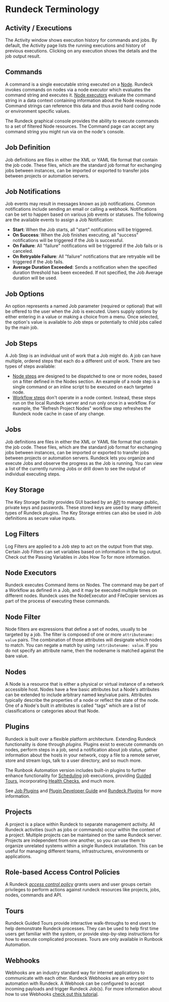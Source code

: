 # Rundeck Terminology

## Activity / Executions
The Activity window shows execution history for commands and jobs. By default, the Activity page lists the running executions and history of previous executions. Clicking on any execution shows the details and the job output result.

## Commands
A command is a single executable string executed on a [Node](#nodes). Rundeck invokes commands on nodes via a node executor which evaluates the command string and executes it. [Node executors](#node-executors) evaluate the command string in a data context containing information about the Node resource. Command strings can reference this data and thus avoid hard coding node or environment specific values.

The Rundeck graphical console provides the ability to execute commands to a set of filtered Node resources. The Command page can accept any command string you might run via on the node's console.

## Job Definition
Job definitions are files in either the XML or YAML file format that contain the job code.
These files, which are the standard job format for exchanging jobs between instances, can be imported or exported to transfer jobs between projects or automation servers.

## Job Notifications
Job events may result in messages known as job notifications.
Common notifications include sending an email or calling a webhook. Notifications can be set to happen based on various job events or statuses.
The following are the available events to assign a Job Notification:
 - **Start**: When the Job starts, all "start" notifications will be triggered.
 - **On Success**: When the Job finishes executing, all "success" notifications will be triggered if the Job is successful.
 - **On Failure**: All "failure" notifications will be triggered if the Job fails or is canceled.
 - **On Retryable Failure**: All "failure" notifications that are retryable will be triggered if the Job fails.
 - **Average Duration Exceeded**: Sends a notification when the specified duration threshold has been exceeded. If not specified, the Job Average duration will be used.
 
## Job Options
An option represents a named Job parameter (required or optional) that will be offered to the user when the Job is executed. Users supply options by either entering in a value or making a choice from a menu. Once selected, the option's value is available to Job steps or potentially to child jobs called by the main job.

## Job Steps
A Job Step is an individual unit of work that a Job might do. A job can have multiple, ordered steps that each do a different unit of work. 
There are two types of steps available:
 - [Node steps](/manual/job-plugins.html#node-steps) are designed to be dispatched to one or more nodes, based on a filter defined in the Nodes section. An example of a node step is a single command or an inline script to be executed on each targeted node.
 - [Workflow steps](/manual/job-plugins.html#workflow-steps) don't operate in a node context. Instead, these steps run on the local Rundeck server and run only once in a workflow. For example, the "Refresh Project Nodes" workflow step refreshes the Rundeck node cache in case of any change.

## Jobs
Job definitions are files in either the XML or YAML file format that contain the job code.
These files, which are the standard job format for exchanging jobs between instances, can be imported or exported to transfer jobs between projects or automation servers.
Rundeck lets you organize and execute Jobs and observe the progress as the Job is running. You can view a list of the currently running Jobs or drill down to see the output of individual executing steps.

## Key Storage
The Key Storage facility provides GUI backed by an [API](/api/index.md#key-storage) to manage public, private keys and passwords.
These stored keys are used by many different types of Rundeck plugins.  The Key Storage entries can also be used in Job definitions as secure value inputs.

## Log Filters
Log Filters are applied to a Job step to act on the output from that step. Certain Job Filters can set variables based on information in the log output. Check out the Passing Variables in Jobs How To for more information.

## Node Executors
Rundeck executes Command items on Nodes. The command may be part of a Workflow as defined in a Job, and it may be executed multiple times on different nodes. Rundeck uses the NodeExecutor and FileCopier services as part of the process of executing these commands.

## Node Filter
Node filters are expressions that define a set of nodes, usually to be targeted by a job. The filter is composed of one or more `attributename: value` pairs.  The combination of those attributes will designate which nodes to match. You can negate a match by using `!attributename: value`. If you do not specify an attribute name, then the nodename is matched against the bare value.

## Nodes
A Node is a resource that is either a physical or virtual instance of a network accessible host. Nodes have a few basic attributes but a Node's attributes can be extended to include arbitrary named key/value pairs. Attributes typically describe the properties of a node or reflect the state of the node. One of a Node's built in attributes is called "tags" which are a list of classifications or categories about that Node.

## Plugins
Rundeck is built over a flexible platform architecture.  Extending Rundeck functionality is done through _plugins_. Plugins exist to execute commands on nodes, perform steps in a job, send a notification about job status, gather information about the hosts in your network, copy a file to a remote server, store and stream logs, talk to a user directory, and so much more.

The Runbook Automation version includes built-in plugins to further enhance functionality for [Scheduling](/manual/schedules/project-schedules.md) job executions, providing [Guided Tours](/manual/tour-manager.md), incorporating [Health Checks](/manual/healthchecks.md), and much more.

See [Job Plugins](/manual/jobs/job-plugins/index.md) and [Plugin Developer Guide](/developer/index.md) and [Rundeck Plugins](/manual/plugins/index.md) for more information.

## Projects
A project is a place within Rundeck to separate management activity. All Rundeck activities (such as jobs or commands) occur within the context of a project. Multiple projects can be maintained on the same Rundeck server. 
Projects are independent from one another, so you can use them to organize unrelated systems within a single Rundeck installation. This can be useful for managing different teams, infrastructures, environments or applications.

## Role-based Access Control Policies
A Rundeck _[access control policy](/administration/security/authorization.md)_ grants users and user groups certain privileges to perform actions against rundeck resources like projects, jobs, nodes, commands and API.

## Tours
Rundeck Guided Tours provide interactive walk-throughs to end users to help demonstrate Rundeck processes. They can be used to help first time users get familiar with the system, or provide step-by-step instructions for how to execute complicated processes. Tours are only available in Runbook Automation.

## Webhooks
Webhooks are an industry standard way for internet applications to communicate with each other.  Rundeck Webhooks are an entry point to automation with Rundeck.  A Webhook can be configured to accept incoming payloads and trigger Rundeck Job(s).  For more information about how to use Webhooks [check out this tutorial](/learning/howto/using-webhooks.md).